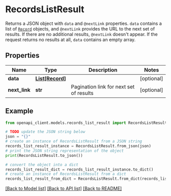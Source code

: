# RecordsListResult

Returns a JSON object with `data` and `@nextLink` properties. `data` contains a list of [`Record`](ref:platform-graph#record) objects, and `@nextLink` provides the URL to the next set of results. If there are no additional results, `@nextLink` doesn't appear. If the request returns no results at all, `data` contains an empty array.

## Properties

Name | Type | Description | Notes
------------ | ------------- | ------------- | -------------
**data** | [**List[Record]**](Record.md) |  | [optional] 
**next_link** | **str** | Pagination link for next set of results | [optional] 

## Example

```python
from openapi_client.models.records_list_result import RecordsListResult

# TODO update the JSON string below
json = "{}"
# create an instance of RecordsListResult from a JSON string
records_list_result_instance = RecordsListResult.from_json(json)
# print the JSON string representation of the object
print(RecordsListResult.to_json())

# convert the object into a dict
records_list_result_dict = records_list_result_instance.to_dict()
# create an instance of RecordsListResult from a dict
records_list_result_from_dict = RecordsListResult.from_dict(records_list_result_dict)
```
[[Back to Model list]](../README.md#documentation-for-models) [[Back to API list]](../README.md#documentation-for-api-endpoints) [[Back to README]](../README.md)


